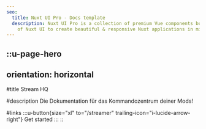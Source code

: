 ```yaml
---
seo:
  title: Nuxt UI Pro - Docs template
  description: Nuxt UI Pro is a collection of premium Vue components built on top
    of Nuxt UI to create beautiful & responsive Nuxt applications in minutes.
---
```


::u-page-hero
---
orientation: horizontal
---
#title
Stream HQ

#description
Die Dokumentation für das Kommandozentrum deiner Mods!

#links
  :::u-button{size="xl" to="/streamer" trailing-icon="i-lucide-arrow-right"}
  Get started
  :::
::

